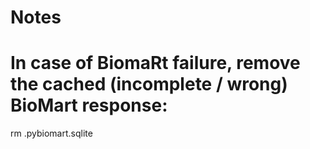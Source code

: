 # Notes

# In case of BiomaRt failure, remove the cached (incomplete / wrong) BioMart response:
rm .pybiomart.sqlite
